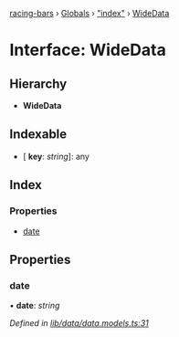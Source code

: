 [racing-bars](../README.md) › [Globals](../globals.md) › ["index"](../modules/_index_.md) › [WideData](_index_.widedata.md)

# Interface: WideData

## Hierarchy

* **WideData**

## Indexable

* \[ **key**: *string*\]: any

## Index

### Properties

* [date](_index_.widedata.md#date)

## Properties

###  date

• **date**: *string*

*Defined in [lib/data/data.models.ts:31](https://github.com/hatemhosny/racing-bars-history/blob/4bb04c0/src/lib/data/data.models.ts#L31)*
